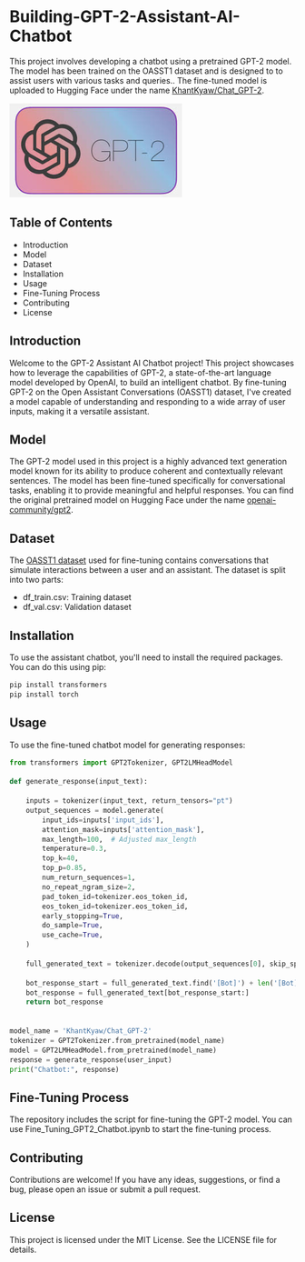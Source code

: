 # Building-GPT-2-Assistant-AI-Chatbot
This project involves developing a chatbot using a pretrained GPT-2 model. The model has been trained on the OASST1 dataset and is designed to to assist users with various tasks and queries.. The fine-tuned model is uploaded to Hugging Face under the name [KhantKyaw/Chat_GPT-2](https://huggingface.co/KhantKyaw/Chat_GPT-2). 

![gpt2](gpt2.jpg)

## Table of Contents

- Introduction
- Model 
- Dataset
- Installation
- Usage
- Fine-Tuning Process
- Contributing
- License

## Introduction
Welcome to the GPT-2 Assistant AI Chatbot project! This project showcases how to leverage the capabilities of GPT-2, a state-of-the-art language model developed by OpenAI, to build an intelligent chatbot. By fine-tuning GPT-2 on the Open Assistant Conversations (OASST1) dataset, I've created a model capable of understanding and responding to a wide array of user inputs, making it a versatile assistant.

## Model 
The GPT-2 model used in this project is a highly advanced text generation model known for its ability to produce coherent and contextually relevant sentences. The model has been fine-tuned specifically for conversational tasks, enabling it to provide meaningful and helpful responses. You can find the original pretrained model on Hugging Face under the name [openai-community/gpt2](https://huggingface.co/openai-community/gpt2).

## Dataset
The [OASST1 dataset](https://www.kaggle.com/datasets/snehilsanyal/oasst1?select=oasst1-val.csv) used for fine-tuning contains conversations that simulate interactions between a user and an assistant. The dataset is split into two parts:
- df_train.csv: Training dataset
- df_val.csv: Validation dataset
    
## Installation
To use the assistant chatbot, you'll need to install the required packages. You can do this using pip:

``` python
pip install transformers
pip install torch
```

## Usage
To use the fine-tuned chatbot model for generating responses:

```python
from transformers import GPT2Tokenizer, GPT2LMHeadModel

def generate_response(input_text):

    inputs = tokenizer(input_text, return_tensors="pt")
    output_sequences = model.generate(
        input_ids=inputs['input_ids'],
        attention_mask=inputs['attention_mask'],
        max_length=100,  # Adjusted max_length
        temperature=0.3,
        top_k=40,
        top_p=0.85,
        num_return_sequences=1,
        no_repeat_ngram_size=2,
        pad_token_id=tokenizer.eos_token_id,
        eos_token_id=tokenizer.eos_token_id,
        early_stopping=True,
        do_sample=True,
        use_cache=True,
    )

    full_generated_text = tokenizer.decode(output_sequences[0], skip_special_tokens=True)

    bot_response_start = full_generated_text.find('[Bot]') + len('[Bot]')
    bot_response = full_generated_text[bot_response_start:]
    return bot_response


model_name = 'KhantKyaw/Chat_GPT-2'
tokenizer = GPT2Tokenizer.from_pretrained(model_name)
model = GPT2LMHeadModel.from_pretrained(model_name)
response = generate_response(user_input)
print("Chatbot:", response)

```
## Fine-Tuning Process
The repository includes the script for fine-tuning the GPT-2 model. You can use Fine_Tuning_GPT2_Chatbot.ipynb to start the fine-tuning process.

## Contributing
Contributions are welcome! If you have any ideas, suggestions, or find a bug, please open an issue or submit a pull request.

## License
This project is licensed under the MIT License. See the LICENSE file for details.

